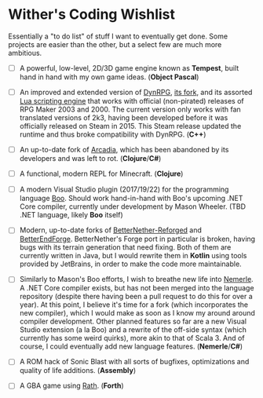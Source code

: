 # Wither's Coding Wishlist

Essentially a "to do list" of stuff I want to eventually get done. Some projects are easier than the other, but a select few are much more ambitious.

- [ ] A powerful, low-level, 2D/3D game engine known as __Tempest__, built hand in hand with my own game ideas. (__Object Pascal__)

- [ ] An improved and extended version of [DynRPG](https://github.com/CherryDT/DynRPG), [its fork](https://github.com/rewrking/DynRPG), and its assorted [Lua scripting engine](https://github.com/kyuu/dynrpg-rpgss) that works with official (non-pirated) releases of RPG Maker 2003 and 2000. The current version only works with fan translated versions of 2k3, having been developed before it was officially released on Steam in 2015. This Steam release updated the runtime and thus broke compatibility with DynRPG. (__C++__)

- [ ] An up-to-date fork of [Arcadia](https://github.com/arcadia-unity/Arcadia), which has been abandoned by its developers and was left to rot. (__Clojure__/__C#__)

- [ ] A functional, modern REPL for Minecraft. (__Clojure__)

- [ ] A modern Visual Studio plugin (2017/19/22) for the programming language [Boo](https://en.wikipedia.org/wiki/Boo_(programming_language)). Should work hand-in-hand with Boo's upcoming .NET Core compiler, currently under development by Mason Wheeler. (TBD .NET language, likely __Boo__ itself)

- [ ] Modern, up-to-date forks of [BetterNether-Reforged](https://github.com/Someone-Else-Was-Taken/BetterNether-Reforged) and [BetterEndForge](https://github.com/Beethoven92/BetterEndForge). BetterNether's Forge port in particular is broken, having bugs with its terrain generation that need fixing. Both of them are currently written in Java, but I would rewrite them in __Kotlin__ using tools provided by JetBrains, in order to make the code more maintainable.

- [ ] Similarly to Mason's Boo efforts, I wish to breathe new life into [Nemerle](https://en.wikipedia.org/wiki/Nemerle). A .NET Core compiler exists, but has not been merged into the language repository (despite there having been a pull request to do this for over a year). At this point, I believe it's time for a fork (which incorporates the new compiler), which I would make as soon as I know my around around compiler development. Other planned features so far are a new Visual Studio extension (a la Boo) and a rewrite of the off-side syntax (which currently has some weird quirks), more akin to that of Scala 3. And of course, I could eventually add new language features. (__Nemerle__/__C#__)

- [ ] A ROM hack of Sonic Blast with all sorts of bugfixes, optimizations and quality of life additions. (__Assembly__)

- [ ] A GBA game using [Rath](https://github.com/stuij/rath). (__Forth__)
